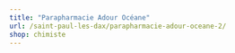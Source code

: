 ```yaml
---
title: "Parapharmacie Adour Océane"
url: /saint-paul-les-dax/parapharmacie-adour-oceane-2/
shop: chimiste
---
```


